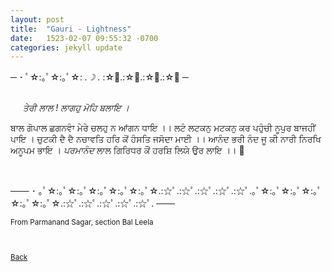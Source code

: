 ```yaml
---
layout: post
title:  "Gauri - Lightness"
date:   1523-02-07 09:55:32 -0700
categories: jekyll update
---
```


─ ･ ﾟ☆:｡ﾟ☆:｡ﾟ☆: *.☽ .* :☆ﾟ.:☆ﾟ.:☆ﾟ.:☆ﾟ ─
<br>
<br>


&nbsp;&nbsp;&nbsp;&nbsp;<em>
ਤੇਰੀ ਲਾਲ ! ਲਾਗਹੁ ਮੋਹਿ ਬਲਾਇ ।</em>
<br>

ਬਾਲ ਗੋਪਾਲ ਛਗਨਵਾੰ ਮੇਰੇ ਚਲਹੁ ਨ ਆਂਗਨ ਧਾਇ ।।
ਲਟੰ ਲਟਕਨੁ ਮਟਕਨੁ ਕਰ ਪਹੁੰਚੀ ਨੂਪੁਰ ਬਾਜਹੀਂ ਪਾਇ ।
ਚੁਟਕੀ ਦੈ ਦੈ ਨਚਾਵਤਿ ਹਰਿ ਕੋਂ ਹੰਸਤਿ ਜਸੋਦਾ ਮਾਈ ।।
ਆਨੰਦ ਭਰੀ ਨੰਦ ਜੂ ਕੀ ਨਾਰੀ ਨਿਰਖਿ ਅਨੂਪਮ ਭਾਇ ।
<em>ਪਰਮਾਨੰਦ</em> ਲਾਲ ਗਿਰਿਧਰ ਕੌਂ ਹਰਸ਼ਿ ਲਿਯੇ ਉਰ ਲਾਇ ।।


<br>


─── ･ ｡ﾟ☆:｡ﾟ☆:｡ﾟ☆:｡ﾟ☆:｡ﾟ☆:｡ﾟ☆.:☆ﾟ.:☆ﾟ.:☆ﾟ.:☆ﾟ.:☆ﾟ.｡ﾟ☆:｡ﾟ☆:｡ﾟ☆:｡ﾟ☆:｡ﾟ☆:｡ﾟ☆.:☆ﾟ.:☆ﾟ.:☆ﾟ.:☆ﾟ.:☆ﾟ. ───
<br>
<small>
<br>
From Parmanand Sagar, section Bal Leela
<br>
<br>
<br>

[Back][back]

[back]: /Gurbani-of-Bhagat-Parmanand-Ji/

